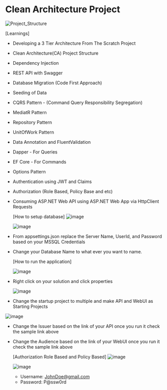 # Clean Architecture Project



![Project_Structure](https://github.com/MansanasCatch/CleanArchitectureProject/assets/51433693/ff6fbf3c-8297-46ff-bdce-e25f5bcb5698)

  [Learnings]
- Developing a 3 Tier Architecture From The Scratch Project
- Clean Architecture(CA) Project Structure
- Dependency Injection
- REST API with Swagger
- Database Migration (Code First Approach)
- Seeding of Data
- CQRS Pattern - (Command Query Responsibility Segregation)
- MediatR Pattern
- Repository Pattern
- UnitOfWork Pattern
- Data Annotation and FluentValidation
- Dapper - For Queries
- EF Core - For Commands
- Options Pattern
- Authentication using JWT and Claims
- Authorization (Role Based, Policy Base and etc)
- Consuming ASP.NET Web API using ASP.NET Web App via HttpClient Requests

  [How to setup database]
  ![image](https://github.com/MansanasCatch/CleanArchitectureProject/assets/51433693/af34c03f-032c-43ce-bd3c-1182a8a2952a)

  ![image](https://github.com/MansanasCatch/CleanArchitectureProject/assets/51433693/5a928885-603a-48f2-88f7-17a1f5a0f146)

- From appsettings.json replace the Server Name, UserId, and Password based on your MSSQL Credentials
- Change your Database Name to what ever you want to name.

  [How to run the application]
  
  ![image](https://github.com/MansanasCatch/CleanArchitectureProject/assets/51433693/05c89dc4-3f57-417e-8a58-c2e061118be2)

- Right click on your solution and click properties

  ![image](https://github.com/MansanasCatch/CleanArchitectureProject/assets/51433693/690457ab-f027-4b7e-952b-109787c38e31)
- Change the startup project to multiple and make API and WebUI as Starting Projects

![image](https://github.com/MansanasCatch/CleanArchitectureProject/assets/51433693/e5d099c8-6542-4af7-9ad0-2c98263d93ae)
- Change the Issuer based on the link of your API once you run it check the sample link above
- Change the Audience based on the link of your WebUI once you run it check the sample link above

  [Authorization Role Based and Policy Based]
  ![image](https://github.com/MansanasCatch/CleanArchitectureProject/assets/51433693/f051a311-6c3e-4b49-a0d1-6119051b3daf)

  ![image](https://github.com/MansanasCatch/CleanArchitectureProject/assets/51433693/466e6557-bdc0-4379-9239-35bec864b089)
  - Username: JohnDoe@gmail.com
  - Password: P@ssw0rd
 





